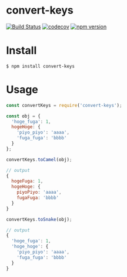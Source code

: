 # convert-keys

[![Build Status](https://travis-ci.org/hiroppy/convert-keys.svg?branch=master)](https://travis-ci.org/hiroppy/convert-keys)
[![codecov](https://codecov.io/gh/hiroppy/convert-keys/branch/master/graph/badge.svg)](https://codecov.io/gh/hiroppy/convert-keys)
[![npm version](https://badge.fury.io/js/convert-keys.svg)](https://badge.fury.io/js/convert-keys)

# Install
```
$ npm install convert-keys
```

# Usage
```javascript
const convertKeys = require('convert-keys');

const obj = {
  'hoge_fuga': 1,
  hogeHoge: {
    'piyo_piyo': 'aaaa',
    'fuga_fuga': 'bbbb'
  }
};

convertKeys.toCamel(obj);

// output
{
  hogeFuga: 1,
  hogeHoge: {
    piyoPiyo: 'aaaa',
    fugaFuga: 'bbbb'
  }
}

convertKeys.toSnake(obj);

// output
{
  'hoge_fuga': 1,
  'hoge_hoge': {
    'piyo_piyo': 'aaaa',
    'fuga_fuga': 'bbbb'
  }
}

```
